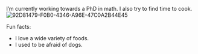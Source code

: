 I’m currently working towards a PhD  in math. I also try to find time to cook.
![92D81479-F0B0-4346-A96E-47C0A2B44E45](https://user-images.githubusercontent.com/22328646/214929277-2c8907ad-3a56-49cf-8c73-acb699268743.jpeg)


Fun facts:
- I love a wide variety of foods.
- I used to be afraid of dogs.